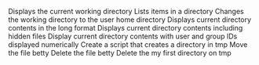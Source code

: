 Displays the current working directory
Lists items in a directory
Changes the working directory to the user home directory
Displays current directory contents in the long format
Displays current directory contents including hidden files
Display current directory contents with user and group IDs displayed numerically
Create a script that creates a directory in tmp
Move the file betty
Delete the file betty
Delete the my first directory on tmp

